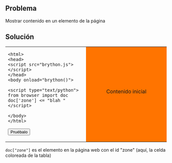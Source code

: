 Problema
--------

Mostrar contenido en un elemento de la p&aacute;gina


Solución
--------

<table width="100%">
<tr>
<td style="width:50%;">

    <html>
    <head>
    <script src="brython.js"></script>
    </head>
    <body onload="brython()">
    
    <script type="text/python">
    from browser import doc
    doc['zone'] <= "blah "
    </script>
    
    </body>
    </html>

<button id="fill_zone">Pruébalo</button>
</td>
<td id="zone" style="background-color:#FF7400;text-align:center;">Contenido inicial<p>
</td>
</tr>
</table>

<script type="text/python3">
from browser import doc

def fill_zone(ev):
    doc["zone"] <= "bla "

doc['fill_zone'].bind('click', fill_zone)
</script>

`doc["zone"]` es el elemento en la p&aacute;gina web con el id "zone" (aquí, la celda coloreada de la tabla)



